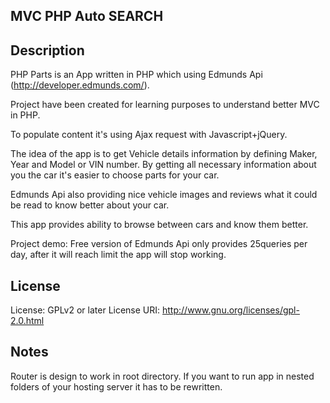 ## MVC PHP Auto SEARCH

## Description

PHP Parts is an App written in PHP which using Edmunds Api (http://developer.edmunds.com/).

Project have been created for learning purposes to understand better MVC in PHP.  

To populate content it's using Ajax request with Javascript+jQuery.

The idea of the app is to get Vehicle details information by defining Maker, Year and Model or VIN number. By getting all necessary information about you the car it's easier to choose parts for your car. 

Edmunds Api also providing nice vehicle images and reviews what it could be read to know better about your car. 

This app provides ability to browse between cars and know them better.  

Project demo: 
Free version of Edmunds Api only provides 25queries per day, after it will reach limit the app will stop working. 


## License
License: GPLv2 or later
License URI: http://www.gnu.org/licenses/gpl-2.0.html

## Notes

Router is design to work in root directory. If you want to run app in nested folders of your hosting server it has to be rewritten.  
